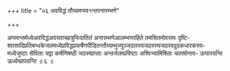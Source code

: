 +++
title = "०६ अवविद्धं तौग्र्यमप्स्व१न्तरनारम्भणे"

+++

अप्स्वन्तर्मध्येअवविद्धंअवस्ताच्छत्रुभिःपातितं अनारम्भणेआलम्भनरहिते तमसितमोवत्तमः दृष्टि- श्वासादिप्रतिबन्धकेजलमध्येप्रविद्धप्रकर्षेणपीडितन्तौग्र्यम्भुज्युञ्जठलस्यजठरस्यजठरवदुदकधारकस्य- मध्येजुष्टाः सेविताः यद्वा कर्मणिषष्ठी जठरम्प्राप्ताः अन्तर्जलम्प्रविष्टाः अश्विभ्यामिषिताः चतस्रोनाव- उत्पारयन्ति ऊर्ध्वम्प्रापयन्ति ॥ ६ ॥